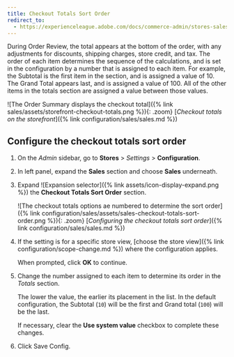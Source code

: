```yaml
---
title: Checkout Totals Sort Order
redirect_to:
  - https://experienceleague.adobe.com/docs/commerce-admin/stores-sales/point-of-purchase/checkout/checkout-totals-sort-order.html
---
```


During Order Review, the total appears at the bottom of the order, with any adjustments for discounts, shipping charges, store credit, and tax. The order of each item determines the sequence of the calculations, and is set in the configuration by a number that is assigned to each item. For example, the Subtotal is the first item in the section, and is assigned a value of 10. The Grand Total appears last, and is assigned a value of 100. All of the other items in the totals section are assigned a value between those values.

![The Order Summary displays the checkout total]({% link sales/assets/storefront-checkout-totals.png %}){: .zoom}
[_Checkout totals on the storefront_]({% link configuration/sales/sales.md %})

## Configure the checkout totals sort order

1. On the _Admin_ sidebar, go to **Stores** > _Settings_ > **Configuration**.

1. In left panel, expand the **Sales** section and choose **Sales** underneath.

1. Expand ![Expansion selector]({% link assets/icon-display-expand.png %}) the **Checkout Totals Sort Order** section.

   ![The checkout totals options ae numbered to determine the sort order]({% link configuration/sales/assets/sales-checkout-totals-sort-order.png %}){: .zoom}
   [_Configuring the checkout totals sort order_]({% link configuration/sales/sales.md %})

1. If the setting is for a specific store view, [choose the store view]({% link configuration/scope-change.md %}) where the configuration applies.

   When prompted, click **OK** to continue.

1. Change the number assigned to each item to determine its order in the _Totals_ section.

   The lower the value, the earlier its placement in the list. In the default configuration, the Subtotal (`10`) will be the first and Grand total (`100`) will be the last.

   If necessary, clear the **Use system value** checkbox to complete these changes.

1. Click <span class="btn">Save Config</span>.
